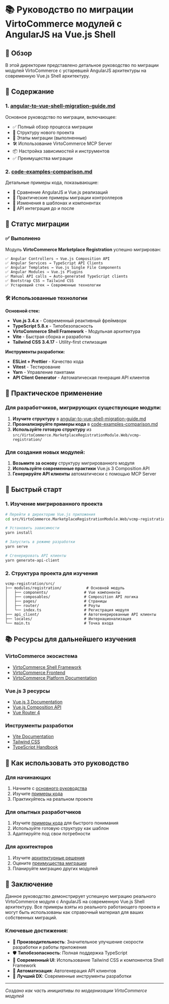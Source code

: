 # 📚 Руководство по миграции VirtoCommerce модулей с AngularJS на Vue.js Shell

## 🎯 Обзор

В этой директории представлено детальное руководство по миграции модулей VirtoCommerce с устаревшей AngularJS архитектуры на современную Vue.js Shell архитектуру.

## 📁 Содержание

### 1. [angular-to-vue-shell-migration-guide.md](./angular-to-vue-shell-migration-guide.md)
Основное руководство по миграции, включающее:
- ✅ Полный обзор процесса миграции
- 📁 Структуру нового проекта
- 🔄 Этапы миграции (выполненные)
- 🛠 Использование VirtoCommerce MCP Server
- 📦 Настройка зависимостей и инструментов
- ✅ Преимущества миграции

### 2. [code-examples-comparison.md](./code-examples-comparison.md)
Детальные примеры кода, показывающие:
- 🔄 Сравнение AngularJS и Vue.js реализаций
- 📝 Практические примеры миграции контроллеров
- 🎨 Изменения в шаблонах и компонентах
- 🔧 API интеграция до и после

## 🚀 Статус миграции

### ✅ Выполнено
Модуль **VirtoCommerce Marketplace Registration** успешно мигрирован:

```
✅ Angular Controllers → Vue.js Composition API
✅ Angular Services → TypeScript API Clients  
✅ Angular Templates → Vue.js Single File Components
✅ Angular Modules → Vue.js Plugins
✅ Manual API calls → Auto-generated TypeScript clients
✅ Bootstrap CSS → Tailwind CSS
✅ Устаревший стек → Современные технологии
```

### 🛠 Использованные технологии

**Основной стек:**
- **Vue.js 3.4.x** - Современный реактивный фреймворк
- **TypeScript 5.8.x** - Типобезопасность
- **VirtoCommerce Shell Framework** - Модульная архитектура
- **Vite** - Быстрая сборка и разработка
- **Tailwind CSS 3.4.17** - Utility-first стилизация

**Инструменты разработки:**
- **ESLint + Prettier** - Качество кода
- **Vitest** - Тестирование
- **Yarn** - Управление пакетами
- **API Client Generator** - Автоматическая генерация API клиентов

## 🎯 Практическое применение

### Для разработчиков, мигрирующих существующие модули:

1. **Изучите структуру** в [angular-to-vue-shell-migration-guide.md](./angular-to-vue-shell-migration-guide.md)
2. **Проанализируйте примеры кода** в [code-examples-comparison.md](./code-examples-comparison.md)
3. **Используйте готовую структуру** из `src/VirtoCommerce.MarketplaceRegistrationModule.Web/vcmp-registration/`

### Для создания новых модулей:

1. **Возьмите за основу** структуру мигрированного модуля
2. **Используйте современные практики** Vue.js 3 Composition API
3. **Генерируйте API клиенты** автоматически с помощью MCP Server

## 🔧 Быстрый старт

### 1. Изучение мигрированного проекта

```bash
# Перейти в директорию Vue.js приложения
cd src/VirtoCommerce.MarketplaceRegistrationModule.Web/vcmp-registration

# Установить зависимости
yarn install

# Запустить в режиме разработки
yarn serve

# Сгенерировать API клиенты
yarn generate-api-client
```

### 2. Структура проекта для изучения

```
vcmp-registration/src/
├── modules/registration/           # Основной модуль
│   ├── components/                # Vue компоненты
│   ├── composables/               # Composition API логика
│   ├── pages/                     # Страницы
│   ├── router/                    # Роуты
│   └── index.ts                   # Регистрация модуля
├── api_client/                    # Автогенерированные API клиенты
├── locales/                       # Интернационализация
└── main.ts                        # Точка входа
```

## 📚 Ресурсы для дальнейшего изучения

### VirtoCommerce экосистема
- [VirtoCommerce Shell Framework](https://github.com/VirtoCommerce/vc-shell)
- [VirtoCommerce Frontend](https://github.com/VirtoCommerce/vc-frontend)
- [VirtoCommerce Platform Documentation](https://docs.virtocommerce.org/)

### Vue.js 3 ресурсы
- [Vue.js 3 Documentation](https://vuejs.org/)
- [Vue.js Composition API](https://vuejs.org/guide/extras/composition-api-faq.html)
- [Vue Router 4](https://router.vuejs.org/)

### Инструменты разработки
- [Vite Documentation](https://vitejs.dev/)
- [Tailwind CSS](https://tailwindcss.com/)
- [TypeScript Handbook](https://www.typescriptlang.org/docs/)

## 🤝 Как использовать это руководство

### Для начинающих
1. Начните с [основного руководства](./angular-to-vue-shell-migration-guide.md)
2. Изучите [примеры кода](./code-examples-comparison.md)
3. Практикуйтесь на реальном проекте

### Для опытных разработчиков
1. Изучите [примеры кода](./code-examples-comparison.md) для быстрого понимания
2. Используйте готовую структуру как шаблон
3. Адаптируйте под свои потребности

### Для архитекторов
1. Изучите [архитектурные решения](./angular-to-vue-shell-migration-guide.md#🔄-этапы-миграции-выполнено)
2. Оцените [преимущества миграции](./angular-to-vue-shell-migration-guide.md#✅-преимущества-миграции)
3. Планируйте миграцию других модулей

## 🎉 Заключение

Данное руководство демонстрирует успешную миграцию реального VirtoCommerce модуля с AngularJS на современную Vue.js Shell архитектуру. Все примеры взяты из реального работающего проекта и могут быть использованы как справочный материал для ваших собственных миграций.

### Ключевые достижения:
- 🚀 **Производительность**: Значительное улучшение скорости разработки и работы приложения
- 🛡 **Типобезопасность**: Полная поддержка TypeScript
- 🎨 **Современный UI**: Использование Tailwind CSS и компонентов Shell Framework
- 🔧 **Автоматизация**: Автогенерация API клиентов
- 📱 **Лучший DX**: Современные инструменты разработки

---

*Создано как часть инициативы по модернизации VirtoCommerce модулей*